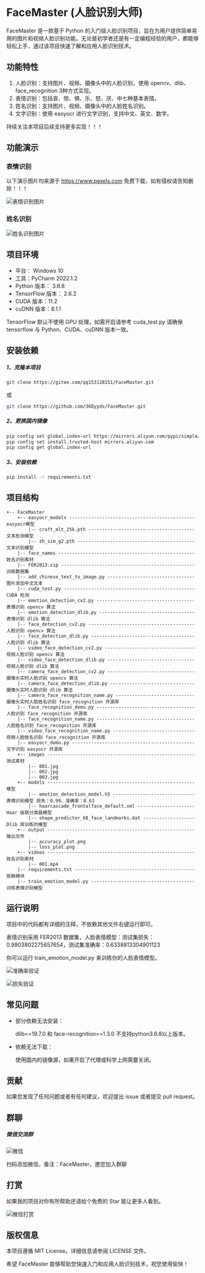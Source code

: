 # FaceMaster (人脸识别大师)

FaceMaster 是一款基于 Python 的入门级人脸识别项目，旨在为用户提供简单易用的图片和视频人脸识别功能。无论是初学者还是有一定编程经验的用户，都能够轻松上手，通过该项目快速了解和应用人脸识别技术。

## 功能特性

1. 人脸识别：支持图片、视频、摄像头中的人脸识别，使用 opencv、dlib、face_recognition 3种方式实现。
2. 表情识别：包括哀、惊、惧、乐、怒、厌、中七种基本表情。
3. 姓名识别：支持图片、视频、摄像头中的人脸姓名识别。
4. 文字识别：使用 easyocr 进行文字识别，支持中文、英文、数字。

持续关注本项目后续支持更多实现！！！

## 功能演示

### 表情识别

以下演示图片均来源于 https://www.pexels.com 免费下载，如有侵权请告知删除！！！

![表情识别图片](https://gitee.com/qq153128151/FaceMaster/raw/master/output/demo1.jpg)

### 姓名识别

![姓名识别图片](https://gitee.com/qq153128151/FaceMaster/raw/master/output/demo2.jpg)

## 项目环境

- 平台： Windows 10
- 工具：PyCharm 2022.1.2
- Python 版本： 3.6.8
- TensorFlow 版本： 2.6.2
- CUDA 版本：11.2
- cuDNN 版本：8.1.1

TensorFlow 默认不使用 GPU 处理，如需开启请参考 cuda_test.py 请确保 tensorflow 与 Python、CUDA、cuDNN 版本一致。

## 安装依赖

##### 1、克隆本项目

```bash
git clone https://gitee.com/qq153128151/FaceMaster.git
```

或

```bash
git clone https://github.com/36Dyyds/FaceMaster.git
```

##### 2、更换国内镜像

```bash
pip config set global.index-url https://mirrors.aliyun.com/pypi/simple/
pip config set install.trusted-host mirrors.aliyun.com
pip config get global.index-url
```

##### 3、安装依赖

```bash
pip install -r requirements.txt
```

## 项目结构

```
+-- FaceMaster
    +-- easyocr_models ---------------------------------------------- easyocr模型
        |-- craft_mlt_25k.pth --------------------------------------- 文本检测模型
        |-- zh_sim_g2.pth ------------------------------------------- 文本识别模型
    |-- face_names -------------------------------------------------- 姓名识别素材
    |-- FER2013.zip ------------------------------------------------- 训练数据集
    |-- add_chinese_text_to_image.py -------------------------------- 图片添加中文文本
    |-- cuda_test.py ------------------------------------------------ CUDA 检测
    |-- emotion_detection_cv2.py ------------------------------------ 表情识别 opencv 算法
    |-- emotion_detection_dlib.py ----------------------------------- 表情识别 dlib 算法
    |-- face_detection_cv2.py --------------------------------------- 人脸识别 opencv 算法
    |-- face_detection_dlib.py -------------------------------------- 人脸识别 dlib 算法
    |-- video_face_detection_cv2.py --------------------------------- 视频人脸识别 opencv 算法
    |-- video_face_detection_dlib.py -------------------------------- 视频人脸识别 dlib 算法
    |-- camera_face_detection_cv2.py -------------------------------- 摄像头实时人脸识别 opencv 算法
    |-- camera_face_detection_dlib.py ------------------------------- 摄像头实时人脸识别 dlib 算法
    |-- camera_face_recognition_name.py ----------------------------- 摄像头实时人脸姓名识别 face_recognition 开源库
    |-- face_recognition_demo.py ------------------------------------ 人脸识别 face_recognition 开源库
    |-- face_recognition_name.py ------------------------------------ 人脸姓名识别 face_recognition 开源库
    |-- video_face_recognition_name.py ------------------------------ 视频人脸姓名识别 face_recognition 开源库
    |-- easyocr_demo.py --------------------------------------------- 文字识别 easyocr 开源库
    +-- images ------------------------------------------------------ 测试素材
        |-- 001.jpg
        |-- 002.jpg
        |-- 003.jpg
    +-- models ------------------------------------------------------ 模型
        |-- emotion_detection_model.h5 ------------------------------ 表情识别模型 损失：0.99，准确率：0.63
        |-- haarcascade_frontalface_default.xml --------------------- Haar 级联分类器模型
        |-- shape_predictor_68_face_landmarks.dat ------------------- Dlib 库训练的模型
    +-- output ------------------------------------------------------ 输出文件
        |-- accuracy_plot.png
        |-- loss_plot.png
    +-- videos ------------------------------------------------------ 姓名识别素材
        |-- 001.mp4
    |-- requirements.txt -------------------------------------------- 依赖模块
    |-- train_emotion_model.py -------------------------------------- 训练表情识别模型
```

## 运行说明

项目中的代码都有详细的注释，不依赖其他文件右键运行即可。

表情识别采用 FER2013 数据集，人脸表情模型：测试集损失：0.9903802275657654，测试集准确率：0.6338813304901123

你可以运行 train_emotion_model.py 来训练你的人脸表情模型。

![准确率验证](https://gitee.com/qq153128151/FaceMaster/raw/master/output/accuracy_plot.png)

![损失验证](https://gitee.com/qq153128151/FaceMaster/raw/master/output/loss_plot.png)

## 常见问题

- 部分依赖无法安装：

  dlib==19.7.0 和 face-recognition==1.3.0 不支持python3.6.8以上版本。

- 依赖无法下载：

  使用国内的镜像源，如果开启了代理或科学上网需要关闭。

## 贡献

如果您发现了任何问题或者有任何建议，欢迎提出 issue 或者提交 pull request。

## 群聊

##### 微信交流群

![微信](https://gitee.com/qq153128151/FaceMaster/raw/master/images/wx.png)

扫码添加微信，备注：FaceMaster，邀您加入群聊

## 打赏

如果我的项目对你有所帮助还请给个免费的 Star 能让更多人看到。

![微信打赏](https://gitee.com/qq153128151/FaceMaster/raw/master/images/reward.png)

## 版权信息

本项目遵循 MIT License。详细信息请参阅 LICENSE 文件。

希望 FaceMaster 能够帮助您快速入门和应用人脸识别技术，祝您使用愉快！

